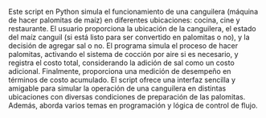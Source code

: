 Este script en Python simula el funcionamiento de una canguilera (máquina de hacer palomitas de maíz) en diferentes ubicaciones: cocina, cine y restaurante. 
El usuario proporciona la ubicación de la canguilera, el estado del maíz canguil (si está listo para ser convertido en palomitas o no), y la decisión de agregar sal o no. 
El programa simula el proceso de hacer palomitas, activando el sistema de cocción por aire si es necesario, y registra el costo total, considerando la adición de sal como un costo adicional. 
Finalmente, proporciona una medición de desempeño en términos de costo acumulado. 
El script ofrece una interfaz sencilla y amigable para simular la operación de una canguilera en distintas ubicaciones con diversas condiciones de preparación de las palomitas. Además, aborda varios temas en programación y lógica de control de flujo. 
